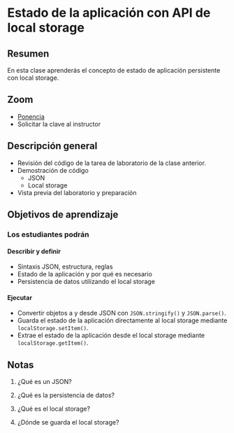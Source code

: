 ﻿# Estado de la aplicación con API de local storage

## Resumen

En esta clase aprenderás el concepto de estado de aplicación persistente con local storage.

## Zoom

- [Ponencia](https://us06web.zoom.us/rec/share/8K3w0hF6u7j_FLuWTrfbajAXlnrepBL0-ftH_OoEKGKDdwqduk8EJj3JlchV0NYo.Wc67ENv5D6efc-A2)
- Solicitar la clave al instructor

## Descripción general

- Revisión del código de la tarea de laboratorio de la clase anterior.
- Demostración de código
  - JSON
  - Local storage
- Vista previa del laboratorio y preparación

## Objetivos de aprendizaje

### Los estudiantes podrán

#### Describir y definir

- Sintaxis JSON, estructura, reglas
- Estado de la aplicación y por qué es necesario
- Persistencia de datos utilizando el local storage

#### Ejecutar

- Convertir objetos a y desde JSON con `JSON.stringify()` y `JSON.parse()`.
- Guarda el estado de la aplicación directamente al local storage mediante `localStorage.setItem()`.
- Extrae el estado de la aplicación desde el local storage mediante `localStorage.getItem()`.

## Notas

1. ¿Qué es un JSON?

1. ¿Qué es la persistencia de datos?

1. ¿Qué es el local storage?

1. ¿Dónde se guarda el local storage?
